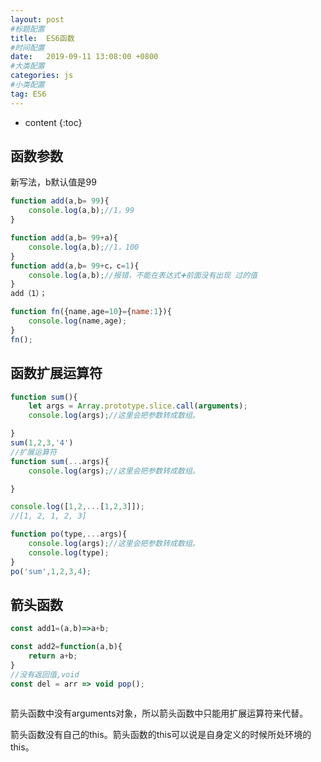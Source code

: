 ```yaml
---
layout: post
#标题配置
title:  ES6函数
#时间配置
date:   2019-09-11 13:08:00 +0800
#大类配置
categories: js
#小类配置
tag: ES6
---
```


* content
{:toc}

函数参数
-------

新写法，b默认值是99
```js
function add(a,b= 99){
    console.log(a,b);//1，99
}

function add(a,b= 99+a){
    console.log(a,b);//1，100
}
function add(a,b= 99+c，c=1){
    console.log(a,b);//报错，不能在表达式➕前面没有出现 过的值
}
add（1）；

function fn({name,age=10}={name:1}){
    console.log(name,age);
}
fn();
```
函数扩展运算符
------
```js
function sum(){
    let args = Array.prototype.slice.call(arguments);
    console.log(args);//这里会把参数转成数组。

}
sum(1,2,3,'4')
//扩展运算符
function sum(...args){
    console.log(args);//这里会把参数转成数组。

}

console.log([1,2,...[1,2,3]]);
//[1, 2, 1, 2, 3]

function po(type,...args){
    console.log(args);//这里会把参数转成数组。
    console.log(type);
}
po('sum',1,2,3,4);
```
箭头函数
-------
```js
const add1=(a,b)=>a+b;

const add2=function(a,b){
    return a+b;
}
//没有返回值,void
const del = arr => void pop();



```
箭头函数中没有arguments对象，所以箭头函数中只能用扩展运算符来代替。

箭头函数没有自己的this。箭头函数的this可以说是自身定义的时候所处环境的this。

